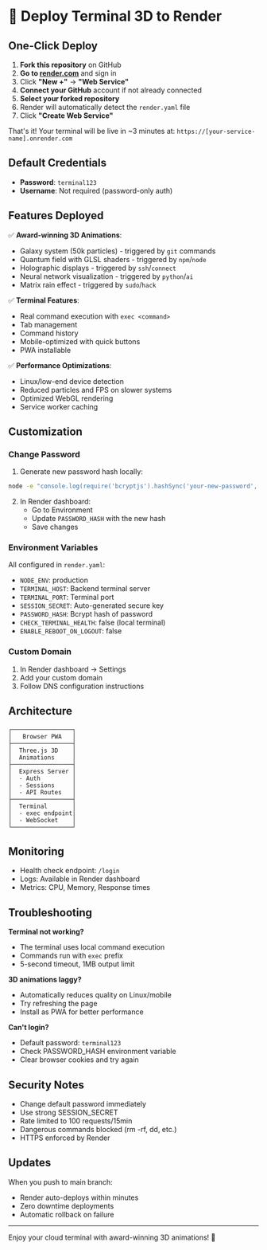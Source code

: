 # 🚀 Deploy Terminal 3D to Render

## One-Click Deploy

1. **Fork this repository** on GitHub
2. **Go to [render.com](https://render.com)** and sign in
3. Click **"New +"** → **"Web Service"**
4. **Connect your GitHub** account if not already connected
5. **Select your forked repository**
6. Render will automatically detect the `render.yaml` file
7. Click **"Create Web Service"**

That's it! Your terminal will be live in ~3 minutes at:
`https://[your-service-name].onrender.com`

## Default Credentials

- **Password**: `terminal123`
- **Username**: Not required (password-only auth)

## Features Deployed

✅ **Award-winning 3D Animations**:
- Galaxy system (50k particles) - triggered by `git` commands
- Quantum field with GLSL shaders - triggered by `npm`/`node`
- Holographic displays - triggered by `ssh`/`connect`
- Neural network visualization - triggered by `python`/`ai`
- Matrix rain effect - triggered by `sudo`/`hack`

✅ **Terminal Features**:
- Real command execution with `exec <command>`
- Tab management
- Command history
- Mobile-optimized with quick buttons
- PWA installable

✅ **Performance Optimizations**:
- Linux/low-end device detection
- Reduced particles and FPS on slower systems
- Optimized WebGL rendering
- Service worker caching

## Customization

### Change Password

1. Generate new password hash locally:
```bash
node -e "console.log(require('bcryptjs').hashSync('your-new-password', 10))"
```

2. In Render dashboard:
   - Go to Environment
   - Update `PASSWORD_HASH` with the new hash
   - Save changes

### Environment Variables

All configured in `render.yaml`:
- `NODE_ENV`: production
- `TERMINAL_HOST`: Backend terminal server
- `TERMINAL_PORT`: Terminal port
- `SESSION_SECRET`: Auto-generated secure key
- `PASSWORD_HASH`: Bcrypt hash of password
- `CHECK_TERMINAL_HEALTH`: false (local terminal)
- `ENABLE_REBOOT_ON_LOGOUT`: false

### Custom Domain

1. In Render dashboard → Settings
2. Add your custom domain
3. Follow DNS configuration instructions

## Architecture

```
┌─────────────────┐
│   Browser PWA   │
├─────────────────┤
│  Three.js 3D    │
│  Animations     │
├─────────────────┤
│  Express Server │
│  - Auth         │
│  - Sessions     │
│  - API Routes   │
├─────────────────┤
│  Terminal       │
│  - exec endpoint│
│  - WebSocket    │
└─────────────────┘
```

## Monitoring

- Health check endpoint: `/login`
- Logs: Available in Render dashboard
- Metrics: CPU, Memory, Response times

## Troubleshooting

**Terminal not working?**
- The terminal uses local command execution
- Commands run with `exec` prefix
- 5-second timeout, 1MB output limit

**3D animations laggy?**
- Automatically reduces quality on Linux/mobile
- Try refreshing the page
- Install as PWA for better performance

**Can't login?**
- Default password: `terminal123`
- Check PASSWORD_HASH environment variable
- Clear browser cookies and try again

## Security Notes

- Change default password immediately
- Use strong SESSION_SECRET
- Rate limited to 100 requests/15min
- Dangerous commands blocked (rm -rf, dd, etc.)
- HTTPS enforced by Render

## Updates

When you push to main branch:
- Render auto-deploys within minutes
- Zero downtime deployments
- Automatic rollback on failure

---

Enjoy your cloud terminal with award-winning 3D animations! 🎉